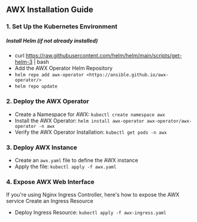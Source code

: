 ## **AWX Installation Guide**
### **1. Set Up the Kubernetes Environment**
##### Install Helm (if not already installed)
- curl <https://raw.githubusercontent.com/helm/helm/main/scripts/get-helm-3> | bash
- Add the AWX Operator Helm Repository
- `helm repo add awx-operator <https://ansible.github.io/awx-operator/>`
- `helm repo update`
### **2. Deploy the AWX Operator**
- Create a Namespace for AWX:
`kubectl create namespace awx`
- Install the AWX Operator:
`helm install awx-operator awx-operator/awx-operator -n awx`
- Verify the AWX Operator Installation:
`kubectl get pods -n awx`
### **3. Deploy AWX Instance**
- Create an `awx.yaml`  file to define the AWX instance
- Apply the file: 
`kubectl apply -f awx.yaml`
### **4. Expose AWX Web Interface**
If you're using Nginx Ingress Controller, here's how to expose the AWX service
Create an Ingress Resource
- Deploy Ingress Resource: 
`kubectl apply -f awx-ingress.yaml`